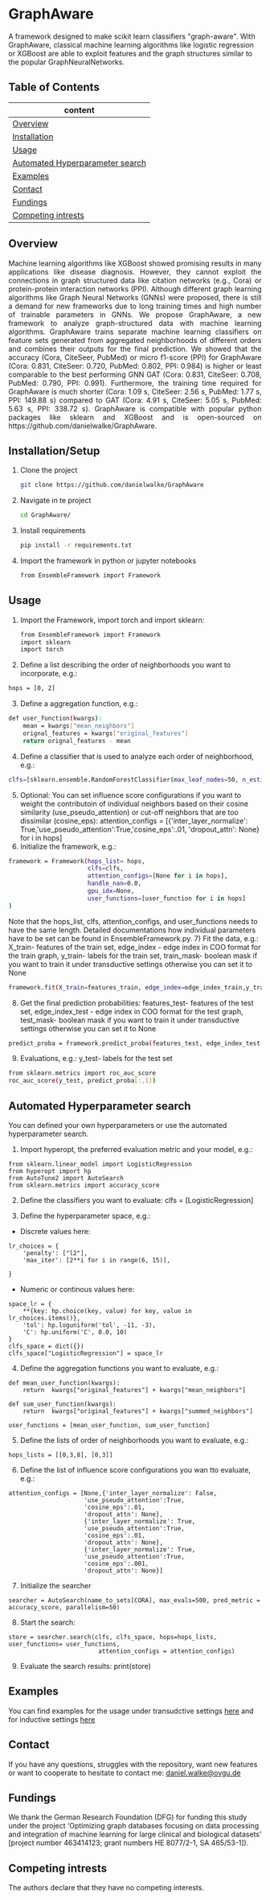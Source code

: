 # GraphAware

A framework designed to make scikit learn classifiers "graph-aware". With GraphAware, classical machine learning algorithms like logistic regression or XGBoost are able to exploit features and the graph structures similar to the popular GraphNeuralNetworks.

## Table of Contents 
|content                          |
|---------------------------------|
|[Overview](#overview)     |
|[Installation](#installation) |
|[Usage](#usage) |
|[Automated Hyperparameter search](#hyperparameter) |
|[Examples](#examples) |
|[Contact](#contact) |
|[Fundings](#fundings)           |
|[Competing intrests](#competingIntrests) |

<a name="overview"/>

## Overview
<div style="text-align: justify">
Machine learning algorithms like XGBoost showed promising results in many applications like disease diagnosis. However, they cannot exploit the connections in graph structured data like citation networks (e.g., Cora) or protein-protein interaction networks (PPI). Although different graph learning algorithms like Graph Neural Networks (GNNs) were proposed, there is still a demand for new frameworks due to long training times and high number of trainable parameters in GNNs. We propose GraphAware, a new framework to analyze graph-structured data with machine learning algorithms. GraphAware trains separate machine learning classifiers on feature sets generated from aggregated neighborhoods of different orders and combines their outputs for the final prediction. We showed that the accuracy (Cora, CiteSeer, PubMed) or micro f1-score (PPI) for GraphAware (Cora: 0.831, CiteSeer: 0.720, PubMed: 0.802, PPI: 0.984) is higher or least comparable to the best performing GNN GAT (Cora: 0.831, CiteSeer: 0.708, PubMed: 0.790, PPI: 0.991). Furthermore, the training time required for GraphAware is much shorter (Cora: 1.09 s, CiteSeer: 2.56 s, PubMed: 1.77 s, PPI: 149.88 s) compared to GAT (Cora: 4.91 s, CiteSeer: 5.05 s, PubMed: 5.63 s, PPI: 338.72 s). GraphAware is compatible with popular python packages like sklearn and XGBoost and is open-sourced on https://github.com/danielwalke/GraphAware. 
</div>

<a name="installation"/>

## Installation/Setup

1) Clone the project
   ```bash
   git clone https://github.com/danielwalke/GraphAware
   ```
3) Navigate in te project
   ```bash
   cd GraphAware/
   ```
4) Install requirements
   ```bash
   pip install -r requirements.txt
   ```
5) Import the framework in python or jupyter notebooks
   ```bash
   from EnsembleFramework import Framework
   ```

<a name="usage"/>

## Usage
1) Import the Framework, import torch and import sklearn:
   ```bash
   from EnsembleFramework import Framework
   import sklearn
   import torch
   ```
2) Define a list describing the order of neighborhoods you want to incorporate, e.g.:
```bash
hops = [0, 2]
```
3) Define a aggregation function, e.g.:
```bash
def user_function(kwargs):
    mean = kwargs["mean_neighbors"]
    orignal_features = kwargs["original_features"]
    return orignal_features - mean
```
4) Define a classifier that is used to analyze each order of neighborhood, e.g.:
```bash
clfs=[sklearn.ensemble.RandomForestClassifier(max_leaf_nodes=50, n_estimators=1000, random_state=42), sklearn.ensemble.RandomForestClassifier(max_leaf_nodes=50, n_estimators=1000, random_state=42)]
```
5) Optional: You can set influence score configurations if you want to weight the contributoin of individual neighbors based on their cosine similarity (use_pseudo_attention) or cut-off neighbors that are too dissimilar (cosine_eps):
attention_configs = [{'inter_layer_normalize': True,'use_pseudo_attention':True,'cosine_eps':.01, 'dropout_attn': None} for i  in hops]
6) Initialize the framework, e.g.:
```bash
framework = Framework(hops_list= hops,
                      clfs=clfs,
                      attention_configs=[None for i in hops],
                      handle_nan=0.0,
                      gpu_idx=None,
                      user_functions=[user_function for i in hops]
)
```
Note that the hops_list, clfs, attention_configs, and user_functions needs to have the same length. Detailed documentations how individual parameters have to be set can be found in EnsembleFramework.py.
7) Fit the data, e.g.:
X_train- features of the train set, edge_index - edge index in COO format for the train graph, y_train- labels for the train set, train_mask- boolean mask if you want to train it under transductive settings otherwise you can set it to None
```bash
framework.fit(X_train=features_train, edge_index=edge_index_train,y_train=labels_train, train_mask=torch.ones(features_train.shape[0]).type(torch.bool))
```
8) Get the final prediction probabilities:
features_test- features of the test set, edge_index_test - edge index in COO format for the test graph, test_mask- boolean mask if you want to train it under transductive settings otherwise you can set it to None
```bash
predict_proba = framework.predict_proba(features_test, edge_index_test, torch.ones(features_test.shape[0]).type(torch.bool))
```
9) Evaluations, e.g.:
y_test- labels for the test set
```bash
from sklearn.metrics import roc_auc_score
roc_auc_score(y_test, predict_proba[:,1])
```
<a name="hyperparameter"/>

## Automated Hyperparameter search
You can defined your own hyperparameters or use the automated hyperparameter search.
1) Import hyperopt, the preferred evaluation metric and your model, e.g.:
```
from sklearn.linear_model import LogisticRegression
from hyperopt import hp
from AutoTune2 import AutoSearch
from sklearn.metrics import accuracy_score
```

2) Define the classifiers you want to evaluate:
clfs = [LogisticRegression]

3) Define the hyperparameter space, e.g.:
- Discrete values here:
```
lr_choices = {
    'penalty': ["l2"],
    'max_iter': [2**i for i in range(6, 15)],
    
}
```
- Numeric or continous values here:
```
space_lr = {
    **{key: hp.choice(key, value) for key, value in lr_choices.items()},
    'tol': hp.loguniform('tol', -11, -3),
    'C': hp.uniform('C', 0.0, 10)
}
clfs_space = dict({})
clfs_space["LogisticRegression"] = space_lr
```

4) Define the aggregation functions you want to evaluate, e.g.: 
```
def mean_user_function(kwargs):
    return  kwargs["original_features"] + kwargs["mean_neighbors"]
    
def sum_user_function(kwargs):
    return  kwargs["original_features"] + kwargs["summed_neighbors"]

user_functions = [mean_user_function, sum_user_function]
```  

5) Define the lists of order of neighborhoods you want to evaluate, e.g.: 
```
hops_lists = [[0,3,8], [0,3]]
```

6) Define the list of influence score configurations you wan tto evaluate, e.g.:
```
attention_configs = [None,{'inter_layer_normalize': False,
                     'use_pseudo_attention':True,
                     'cosine_eps':.01,
                     'dropout_attn': None}, 
                     {'inter_layer_normalize': True,
                     'use_pseudo_attention':True,
                     'cosine_eps':.01,
                     'dropout_attn': None},
                     {'inter_layer_normalize': True,
                     'use_pseudo_attention':True,
                     'cosine_eps':.001,
                     'dropout_attn': None}]
```
7) Initialize the searcher
```
searcher = AutoSearch(name_to_sets[CORA], max_evals=500, pred_metric = accuracy_score, parallelism=50)
```
8) Start the search:
```
store = searcher.search(clfs, clfs_space, hops=hops_lists, user_functions= user_functions,
                         attention_configs = attention_configs)
```
9) Evaluate the search results:
print(store)


<a name="examples"/>

## Examples
You can find examples for the usage under transudctive settings [here](https://github.com/danielwalke/GraphAware/blob/main/GraphAwareEvaluation_transductive.ipynb) and for inductive settings [here](https://github.com/danielwalke/GraphAware/blob/main/GraphAware_Evaluation_indcutive.ipynb)


<a name="contact"/>

## Contact
If you have any questions, struggles with the repository, want new features or want to cooperate to hesitate to contact me: 
daniel.walke@ovgu.de

<a name="fundings"/>

## Fundings
We thank the German Research Foundation (DFG) for funding this study under the project ‘Optimizing graph databases focusing on data processing and integration of machine learning for large clinical and biological datasets’ [project number 463414123; grant numbers HE 8077/2-1, SA 465/53-1]).

<a name="competingIntrests"/>

## Competing intrests
The authors declare that they have no competing interests.
